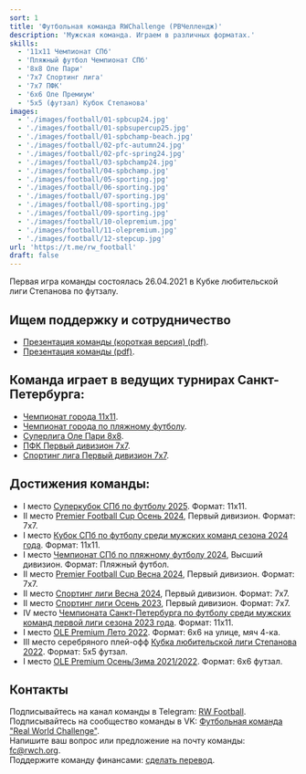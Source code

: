 ```yaml
---
sort: 1
title: 'Футбольная команда RWChallenge (РВЧеллендж)'
description: 'Мужская команда. Играем в различных форматах.'
skills:
  - '11x11 Чемпионат СПб'
  - 'Пляжный футбол Чемпионат СПб'
  - '8x8 Оле Пари'
  - '7x7 Спортинг лига'
  - '7x7 ПФК'
  - '6x6 Оле Премиум'
  - '5x5 (футзал) Кубок Степанова'
images:
  - './images/football/01-spbcup24.jpg'
  - './images/football/01-spbsupercup25.jpg'
  - './images/football/01-spbchamp-beach.jpg'
  - './images/football/02-pfc-autumn24.jpg'
  - './images/football/02-pfc-spring24.jpg'
  - './images/football/03-spbchamp24.jpg'
  - './images/football/04-spbchamp.jpg'
  - './images/football/05-sporting.jpg'
  - './images/football/06-sporting.jpg'
  - './images/football/07-sporting.jpg'
  - './images/football/08-sporting.jpg'
  - './images/football/09-sporting.jpg'
  - './images/football/10-olepremium.jpg'
  - './images/football/11-olepremium.jpg'
  - './images/football/12-stepcup.jpg'
url: 'https://t.me/rw_football'
draft: false
---
```


Первая игра команды состоялась 26.04.2021 в Кубке любительской лиги Степанова по футзалу.

## Ищем поддержку и сотрудничество
- <a href="/football-present-short.pdf" target="_blank">Презентация команды (короткая версия) (pdf)</a>.
- <a href="/football-present.pdf" target="_blank">Презентация команды (pdf)</a>.

## Команда играет в ведущих турнирах Санкт-Петербурга:

- <a href="/actions/2025/spbchamp">Чемпионат города 11х11</a>.
- <a href="/actions/2024/spbchamp-beach">Чемпионат города по пляжному футболу</a>.
- <a href="/actions/2024/ole-t1">Суперлига Оле Пари 8х8</a>.
- <a href="/actions/2024/pfc">ПФК Первый дивизион 7х7</a>.
- <a href="/actions/2024/sporting">Спортинг лига Первый дивизион 7х7</a>.

## Достижения команды:

- I место <a href="/actions/2025/spbsupercup">Суперкубок СПб по футболу 2025</a>. Формат: 11х11.
- II место <a href="/actions/2024/pfc-autumn">Premier Football Cup Осень 2024</a>, Первый дивизион. Формат: 7х7.
- I место <a href="/actions/2024/spbcup">Кубок СПб по футболу среди мужских команд сезона 2024 года</a>. Формат: 11х11.
- I место <a href="/actions/2024/spbchamp-beach">Чемпионат СПб по пляжному футболу 2024</a>, Высший дивизион. Формат: Пляжный футбол.
- II место <a href="/actions/2024/pfc">Premier Football Cup Весна 2024</a>, Первый дивизион. Формат: 7х7.
- II место <a href="/actions/2024/sporting">Спортинг лиги Весна 2024</a>, Первый дивизион. Формат: 7х7.
- II место <a href="/actions/2023/sporting">Спортинг лиги Осень 2023</a>, Первый дивизион. Формат: 7х7.
- IV место <a href="/actions/2023/spbchamp">Чемпионата Санкт-Петербурга по футболу среди мужских команд первой лиги сезона 2023 года</a>. Формат: 11х11.
- I место <a href="/actions/2022/ole-prem-street">OLE Premium Лето 2022</a>. Формат: 6х6 на улице, мяч 4-ка.
- III место cеребряного плей-офф <a href="/actions/2022/step-cup">Кубка любительской лиги Степанова 2022</a>. Формат: 5х5 футзал.
- I место <a href="/actions/2022/ole-prem-futsal">OLE Premium Осень/Зима 2021/2022</a>. Формат: 6х6 футзал.

## Контакты

Подписывайтесь на канал команды в Telegram: <a href="https://t.me/rw_football" target="_blank">RW Football</a>.<br />
Подписывайтесь на сообщество команды в VK: <a href="https://vk.com/rw_football" target="_blank">Футбольная команда "Real World Challenge"</a>.<br />
Напишите ваш вопрос или предложение на почту команды: [fc@rwch.org](mailto:fc@rwch.org).<br />
Поддержите команду финансами: <a href="/support/football">сделать перевод</a>.
